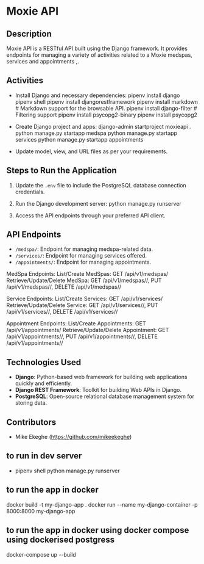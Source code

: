 # Moxie API

## Description

Moxie API is a RESTful API built using the Django framework. It provides endpoints for managing a variety of activities related to a Moxie medspas, services and appointments
,.

## Activities

- Install Django and necessary dependencies:
pipenv install django
pipenv shell
pipenv install djangorestframework
pipenv install markdown # Markdown support for the browsable API.
pipenv install django-filter # Filtering support
pipenv install psycopg2-binary
pipenv install psycopg2


- Create Django project and apps:
django-admin startproject moxieapi .
python manage.py startapp medspa
python manage.py startapp services
python manage.py startapp appointments


- Update model, view, and URL files as per your requirements.

## Steps to Run the Application

1. Update the `.env` file to include the PostgreSQL database connection credentials.
2. Run the Django development server:
python manage.py runserver

3. Access the API endpoints through your preferred API client.

## API Endpoints

- `/medspa/`: Endpoint for managing medspa-related data.
- `/services/`: Endpoint for managing services offered.
- `/appointments/`: Endpoint for managing appointments.

MedSpa Endpoints:
List/Create MedSpas: GET /api/v1/medspas/
Retrieve/Update/Delete MedSpa: GET /api/v1/medspas/<id>/, PUT /api/v1/medspas/<id>/, DELETE /api/v1/medspas/<id>/

Service Endpoints:
List/Create Services: GET /api/v1/services/
Retrieve/Update/Delete Service: GET /api/v1/services/<id>/, PUT /api/v1/services/<id>/, DELETE /api/v1/services/<id>/

Appointment Endpoints:
List/Create Appointments: GET /api/v1/appointments/
Retrieve/Update/Delete Appointment: GET /api/v1/appointments/<id>/, PUT /api/v1/appointments/<id>/, DELETE /api/v1/appointments/<id>/

## Technologies Used

- **Django**: Python-based web framework for building web applications quickly and efficiently.
- **Django REST Framework**: Toolkit for building Web APIs in Django.
- **PostgreSQL**: Open-source relational database management system for storing data.

## Contributors

- Mike Ekeghe (https://github.com/mikeekeghe)

## to run in dev server
- pipenv shell
python manage.py runserver

## to run the app in docker
docker build -t my-django-app .
docker run --name my-django-container -p 8000:8000 my-django-app

## to run the app in docker using docker compose using dockerised postgress
docker-compose up --build

